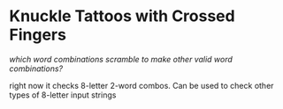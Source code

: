 # Knuckle Tattoos with Crossed Fingers
*which word combinations scramble to make other valid word combinations?*

right now it checks 8-letter 2-word combos. Can be used to check other types of 8-letter input strings



